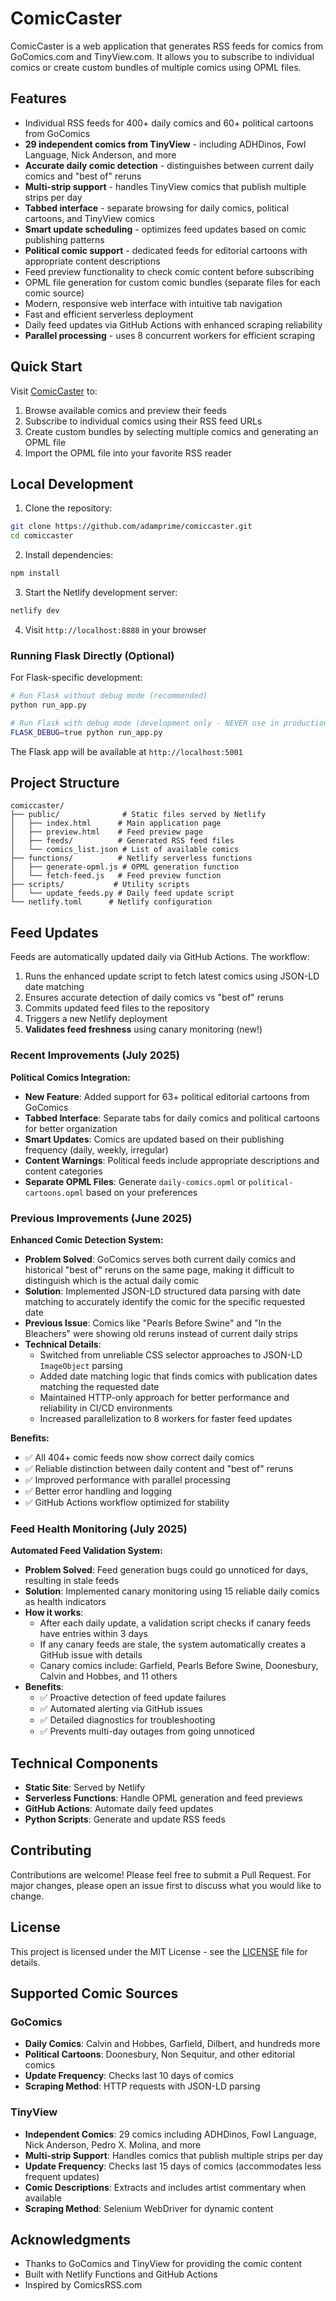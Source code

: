 # ComicCaster

ComicCaster is a web application that generates RSS feeds for comics from GoComics.com and TinyView.com. It allows you to subscribe to individual comics or create custom bundles of multiple comics using OPML files.

## Features

- Individual RSS feeds for 400+ daily comics and 60+ political cartoons from GoComics
- **29 independent comics from TinyView** - including ADHDinos, Fowl Language, Nick Anderson, and more
- **Accurate daily comic detection** - distinguishes between current daily comics and "best of" reruns
- **Multi-strip support** - handles TinyView comics that publish multiple strips per day
- **Tabbed interface** - separate browsing for daily comics, political cartoons, and TinyView comics
- **Smart update scheduling** - optimizes feed updates based on comic publishing patterns
- **Political comic support** - dedicated feeds for editorial cartoons with appropriate content descriptions
- Feed preview functionality to check comic content before subscribing
- OPML file generation for custom comic bundles (separate files for each comic source)
- Modern, responsive web interface with intuitive tab navigation
- Fast and efficient serverless deployment
- Daily feed updates via GitHub Actions with enhanced scraping reliability
- **Parallel processing** - uses 8 concurrent workers for efficient scraping

## Quick Start

Visit [ComicCaster](https://comiccaster.xyz) to:
1. Browse available comics and preview their feeds
2. Subscribe to individual comics using their RSS feed URLs
3. Create custom bundles by selecting multiple comics and generating an OPML file
4. Import the OPML file into your favorite RSS reader

## Local Development

1. Clone the repository:
```bash
git clone https://github.com/adamprime/comiccaster.git
cd comiccaster
```

2. Install dependencies:
```bash
npm install
```

3. Start the Netlify development server:
```bash
netlify dev
```

4. Visit `http://localhost:8888` in your browser

### Running Flask Directly (Optional)

For Flask-specific development:
```bash
# Run Flask without debug mode (recommended)
python run_app.py

# Run Flask with debug mode (development only - NEVER use in production)
FLASK_DEBUG=true python run_app.py
```

The Flask app will be available at `http://localhost:5001`

## Project Structure

```
comiccaster/
├── public/              # Static files served by Netlify
│   ├── index.html      # Main application page
│   ├── preview.html    # Feed preview page
│   ├── feeds/          # Generated RSS feed files
│   └── comics_list.json # List of available comics
├── functions/          # Netlify serverless functions
│   ├── generate-opml.js # OPML generation function
│   └── fetch-feed.js   # Feed preview function
├── scripts/           # Utility scripts
│   └── update_feeds.py # Daily feed update script
└── netlify.toml      # Netlify configuration
```

## Feed Updates

Feeds are automatically updated daily via GitHub Actions. The workflow:
1. Runs the enhanced update script to fetch latest comics using JSON-LD date matching
2. Ensures accurate detection of daily comics vs "best of" reruns
3. Commits updated feed files to the repository
4. Triggers a new Netlify deployment
5. **Validates feed freshness** using canary monitoring (new!)

### Recent Improvements (July 2025)

**Political Comics Integration:**
- **New Feature**: Added support for 63+ political editorial cartoons from GoComics
- **Tabbed Interface**: Separate tabs for daily comics and political cartoons for better organization
- **Smart Updates**: Comics are updated based on their publishing frequency (daily, weekly, irregular)
- **Content Warnings**: Political feeds include appropriate descriptions and content categories
- **Separate OPML Files**: Generate `daily-comics.opml` or `political-cartoons.opml` based on your preferences

### Previous Improvements (June 2025)

**Enhanced Comic Detection System:**
- **Problem Solved**: GoComics serves both current daily comics and historical "best of" reruns on the same page, making it difficult to distinguish which is the actual daily comic
- **Solution**: Implemented JSON-LD structured data parsing with date matching to accurately identify the comic for the specific requested date
- **Previous Issue**: Comics like "Pearls Before Swine" and "In the Bleachers" were showing old reruns instead of current daily strips
- **Technical Details**: 
  - Switched from unreliable CSS selector approaches to JSON-LD `ImageObject` parsing
  - Added date matching logic that finds comics with publication dates matching the requested date
  - Maintained HTTP-only approach for better performance and reliability in CI/CD environments
  - Increased parallelization to 8 workers for faster feed updates

**Benefits:**
- ✅ All 404+ comic feeds now show correct daily comics
- ✅ Reliable distinction between daily content and "best of" reruns  
- ✅ Improved performance with parallel processing
- ✅ Better error handling and logging
- ✅ GitHub Actions workflow optimized for stability

### Feed Health Monitoring (July 2025)

**Automated Feed Validation System:**
- **Problem Solved**: Feed generation bugs could go unnoticed for days, resulting in stale feeds
- **Solution**: Implemented canary monitoring using 15 reliable daily comics as health indicators
- **How it works**:
  - After each daily update, a validation script checks if canary feeds have entries within 3 days
  - If any canary feeds are stale, the system automatically creates a GitHub issue with details
  - Canary comics include: Garfield, Pearls Before Swine, Doonesbury, Calvin and Hobbes, and 11 others
- **Benefits**:
  - ✅ Proactive detection of feed update failures
  - ✅ Automated alerting via GitHub issues
  - ✅ Detailed diagnostics for troubleshooting
  - ✅ Prevents multi-day outages from going unnoticed

## Technical Components

- **Static Site**: Served by Netlify
- **Serverless Functions**: Handle OPML generation and feed previews
- **GitHub Actions**: Automate daily feed updates
- **Python Scripts**: Generate and update RSS feeds

## Contributing

Contributions are welcome! Please feel free to submit a Pull Request. For major changes, please open an issue first to discuss what you would like to change.

## License

This project is licensed under the MIT License - see the [LICENSE](LICENSE) file for details.

## Supported Comic Sources

### GoComics
- **Daily Comics**: Calvin and Hobbes, Garfield, Dilbert, and hundreds more
- **Political Cartoons**: Doonesbury, Non Sequitur, and other editorial comics
- **Update Frequency**: Checks last 10 days of comics
- **Scraping Method**: HTTP requests with JSON-LD parsing

### TinyView
- **Independent Comics**: 29 comics including ADHDinos, Fowl Language, Nick Anderson, Pedro X. Molina, and more
- **Multi-strip Support**: Handles comics that publish multiple strips per day
- **Update Frequency**: Checks last 15 days of comics (accommodates less frequent updates)
- **Comic Descriptions**: Extracts and includes artist commentary when available
- **Scraping Method**: Selenium WebDriver for dynamic content

## Acknowledgments

- Thanks to GoComics and TinyView for providing the comic content
- Built with Netlify Functions and GitHub Actions 
- Inspired by ComicsRSS.com